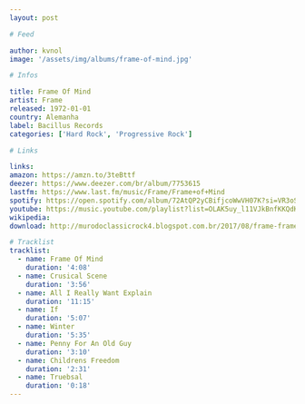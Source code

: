 ```yaml
---
layout: post

# Feed

author: kvnol
image: '/assets/img/albums/frame-of-mind.jpg'

# Infos

title: Frame Of Mind
artist: Frame
released: 1972-01-01
country: Alemanha
label: Bacillus Records
categories: ['Hard Rock', 'Progressive Rock']

# Links

links:
amazon: https://amzn.to/3teBttf
deezer: https://www.deezer.com/br/album/7753615
lastfm: https://www.last.fm/music/Frame/Frame+of+Mind
spotify: https://open.spotify.com/album/72AtQP2yCBifjcoWwVH07K?si=VR3oSqzySlmXcIOlVb9EvQ
youtube: https://music.youtube.com/playlist?list=OLAK5uy_l11VJkBnfKKQdK1AAKbn6_Z3E8Nvd0V94
wikipedia:
download: http://murodoclassicrock4.blogspot.com.br/2017/08/frame-frame-of-mind-1972.html

# Tracklist
tracklist:
  - name: Frame Of Mind
    duration: '4:08'
  - name: Crusical Scene
    duration: '3:56'
  - name: All I Really Want Explain
    duration: '11:15'
  - name: If
    duration: '5:07'
  - name: Winter
    duration: '5:35'
  - name: Penny For An Old Guy
    duration: '3:10'
  - name: Childrens Freedom
    duration: '2:31'
  - name: Truebsal
    duration: '0:18'
---
```

